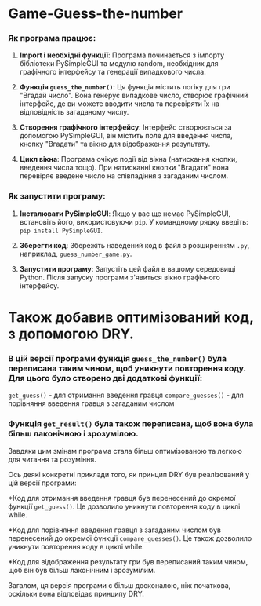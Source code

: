 # Game-Guess-the-number

### Як програма працює:

1. **Import і необхідні функції**: Програма починається з імпорту бібліотеки PySimpleGUI та модулю random, необхідних для графічного інтерфейсу та генерації випадкового числа.

2. **Функція `guess_the_number()`**: Ця функція містить логіку для гри "Вгадай число". Вона генерує випадкове число, створює графічний інтерфейс, де ви можете вводити числа та перевіряти їх на відповідність загаданому числу.

3. **Створення графічного інтерфейсу**: Інтерфейс створюється за допомогою PySimpleGUI, він містить поле для введення числа, кнопку "Вгадати" та вікно для відображення результату.

4. **Цикл вікна**: Програма очікує події від вікна (натискання кнопки, введення числа тощо). При натисканні кнопки "Вгадати" вона перевіряє введене число на співпадіння з загаданим числом.

### Як запустити програму:

1. **Інсталювати PySimpleGUI**: Якщо у вас ще немає PySimpleGUI, встановіть його, використовуючи `pip`. У командному рядку введіть: `pip install PySimpleGUI`.

2. **Зберегти код**: Збережіть наведений код в файл з розширенням `.py`, наприклад, `guess_number_game.py`.

3. **Запустити програму**: Запустіть цей файл в вашому середовищі Python. Після запуску програми з'явиться вікно графічного інтерфейсу.

# Також добавив оптимізований код, з допомогою DRY.
### В цій версії програми функція `guess_the_number()` була переписана таким чином, щоб уникнути повторення коду. Для цього було створено дві додаткові функції:

 `get_guess()` - для отримання введення гравця
 `compare_guesses()` - для порівняння введення гравця з загаданим числом

### Функція `get_result()` була також переписана, щоб вона була більш лаконічною і зрозумілою.

Завдяки цим змінам програма стала більш оптимізованою та легкою для читання та розуміння.

Ось деякі конкретні приклади того, як принцип DRY був реалізований у цій версії програми:

*Код для отримання введення гравця був перенесений до окремої функції `get_guess()`. Це дозволило уникнути повторення коду в циклі while.

*Код для порівняння введення гравця з загаданим числом був перенесений до окремої функції `compare_guesses()`. Це також дозволило уникнути повторення коду в циклі while.

*Код для відображення результату гри був переписаний таким чином, щоб він був більш лаконічним і зрозумілим.

Загалом, ця версія програми є більш досконалою, ніж початкова, оскільки вона відповідає принципу DRY.
